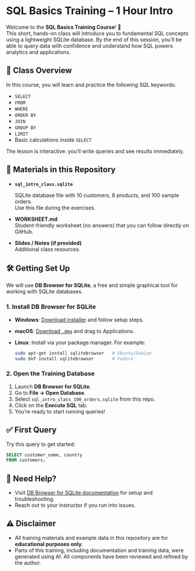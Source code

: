 # SQL Basics Training – 1 Hour Intro

Welcome to the **SQL Basics Training Course**! 🎉  
This short, hands-on class will introduce you to fundamental SQL concepts using a lightweight SQLite database. By the end of this session, you’ll be able to query data with confidence and understand how SQL powers analytics and applications.

## 📘 Class Overview

In this course, you will learn and practice the following SQL keywords:

- `SELECT`
- `FROM`
- `WHERE`
- `ORDER BY`
- `JOIN`
- `GROUP BY`
- `LIMIT`
- Basic calculations inside `SELECT`

The lesson is interactive: you’ll write queries and see results immediately.

## 📂 Materials in this Repository

- **`sql_intro_class.sqlite`**

  SQLite database file with 10 customers, 8 products, and 100 sample orders.  
  Use this file during the exercises.

- **WORKSHEET.md**  
  Student-friendly worksheet (no answers) that you can follow directly on GitHub.

- **Slides / Notes (if provided)**  
  Additional class resources.

## 🛠️ Getting Set Up

We will use **DB Browser for SQLite**, a free and simple graphical tool for working with SQLite databases.

### 1. Install DB Browser for SQLite

- **Windows**: [Download installer](https://sqlitebrowser.org/dl/) and follow setup steps.
- **macOS**: [Download `.dmg`](https://sqlitebrowser.org/dl/) and drag to Applications.
- **Linux**: Install via your package manager. For example:

  ```bash
  sudo apt-get install sqlitebrowser   # Ubuntu/Debian
  sudo dnf install sqlitebrowser       # Fedora
  ```

### 2. Open the Training Database

1. Launch **DB Browser for SQLite**.
2. Go to **File → Open Database**.
3. Select `sql_intro_class_100_orders.sqlite` from this repo.
4. Click on the **Execute SQL** tab.
5. You’re ready to start running queries!

## ✅ First Query

Try this query to get started:

```sql
SELECT customer_name, country
FROM customers;
```

## 🙋 Need Help?

- Visit [DB Browser for SQLite documentation](https://sqlitebrowser.org/docs/) for setup and troubleshooting.
- Reach out to your instructor if you run into issues.

## ⚠️ Disclaimer

- All training materials and example data in this repository are for **educational purposes only**.
- Parts of this training, including documentation and training data, were generated using AI. All components have been reviewed and refined by the author.
